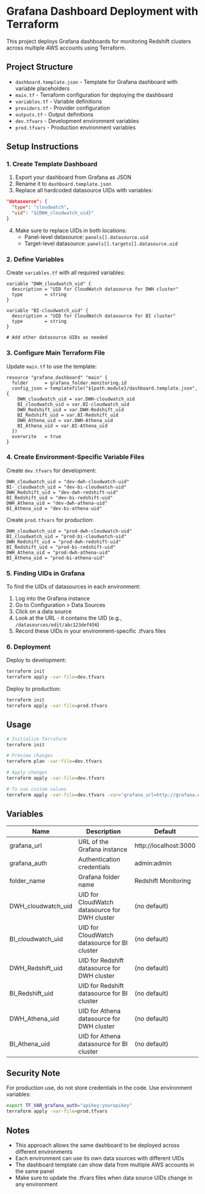 # Grafana Dashboard Deployment with Terraform

This project deploys Grafana dashboards for monitoring Redshift clusters across multiple AWS accounts using Terraform.

## Project Structure

- `dashboard.template.json` - Template for Grafana dashboard with variable placeholders
- `main.tf` - Terraform configuration for deploying the dashboard
- `variables.tf` - Variable definitions
- `providers.tf` - Provider configuration
- `outputs.tf` - Output definitions
- `dev.tfvars` - Development environment variables
- `prod.tfvars` - Production environment variables

## Setup Instructions

### 1. Create Template Dashboard

1. Export your dashboard from Grafana as JSON
2. Rename it to `dashboard.template.json`
3. Replace all hardcoded datasource UIDs with variables:

```json
"datasource": {
  "type": "cloudwatch",
  "uid": "${DWH_cloudwatch_uid}"
}
```

4. Make sure to replace UIDs in both locations:
   - Panel-level datasource: `panels[].datasource.uid`
   - Target-level datasource: `panels[].targets[].datasource.uid`

### 2. Define Variables

Create `variables.tf` with all required variables:

```hcl
variable "DWH_cloudwatch_uid" {
  description = "UID for CloudWatch datasource for DWH cluster"
  type        = string
}

variable "BI-cloudwatch_uid" {
  description = "UID for CloudWatch datasource for BI cluster"
  type        = string
}

# Add other datasource UIDs as needed
```

### 3. Configure Main Terraform File

Update `main.tf` to use the template:

```hcl
resource "grafana_dashboard" "main" {
  folder      = grafana_folder.monitoring.id
  config_json = templatefile("${path.module}/dashboard.template.json", {
    DWH_cloudwatch_uid = var.DWH-cloudwatch_uid
    BI_cloudwatch_uid = var.BI-cloudwatch_uid
    DWH_Redshift_uid = var.DWH-Redshift_uid
    BI_Redshift_uid = var.BI-Redshift_uid
    DWH_Athena_uid = var.DWH-Athena_uid
    BI_Athena_uid = var.BI-Athena_uid
  })
  overwrite   = true
}
```

### 4. Create Environment-Specific Variable Files

Create `dev.tfvars` for development:

```hcl
DWH_cloudwatch_uid = "dev-dwh-cloudwatch-uid"
BI-_cloudwatch_uid = "dev-bi-cloudwatch-uid"
DWH_Redshift_uid = "dev-dwh-redshift-uid"
BI_Redshift_uid = "dev-bi-redshift-uid"
DWH_Athena_uid = "dev-dwh-athena-uid"
BI_Athena_uid = "dev-bi-athena-uid"
```

Create `prod.tfvars` for production:

```hcl
DWH_cloudwatch_uid = "prod-dwh-cloudwatch-uid"
BI_cloudwatch_uid = "prod-bi-cloudwatch-uid"
DWH_Redshift_uid = "prod-dwh-redshift-uid"
BI_Redshift_uid = "prod-bi-redshift-uid"
DWH_Athena_uid = "prod-dwh-athena-uid"
BI_Athena_uid = "prod-bi-athena-uid"
```

### 5. Finding UIDs in Grafana

To find the UIDs of datasources in each environment:

1. Log into the Grafana instance
2. Go to Configuration > Data Sources
3. Click on a data source
4. Look at the URL - it contains the UID (e.g., `/datasources/edit/abc123def456`)
5. Record these UIDs in your environment-specific .tfvars files

### 6. Deployment

Deploy to development:

```bash
terraform init
terraform apply -var-file=dev.tfvars
```

Deploy to production:

```bash
terraform init
terraform apply -var-file=prod.tfvars
```

## Usage

```bash
# Initialize Terraform
terraform init

# Preview changes
terraform plan -var-file=dev.tfvars

# Apply changes
terraform apply -var-file=dev.tfvars

# To use custom values
terraform apply -var-file=dev.tfvars -var="grafana_url=http://grafana.example.com" -var="folder_name=Production"
```

## Variables

| Name | Description | Default |
|------|-------------|---------|
| grafana_url | URL of the Grafana instance | http://localhost:3000 |
| grafana_auth | Authentication credentials | admin:admin |
| folder_name | Grafana folder name | Redshift Monitoring |
| DWH_cloudwatch_uid | UID for CloudWatch datasource for DWH cluster | (no default) |
| BI_cloudwatch_uid | UID for CloudWatch datasource for BI cluster | (no default) |
| DWH_Redshift_uid | UID for Redshift datasource for DWH cluster | (no default) |
| BI_Redshift_uid | UID for Redshift datasource for BI cluster | (no default) |
| DWH_Athena_uid | UID for Athena datasource for DWH cluster | (no default) |
| BI_Athena_uid | UID for Athena datasource for BI cluster | (no default) |

## Security Note

For production use, do not store credentials in the code. Use environment variables:

```bash
export TF_VAR_grafana_auth="apikey:yourapikey"
terraform apply -var-file=prod.tfvars
```

## Notes

- This approach allows the same dashboard to be deployed across different environments
- Each environment can use its own data sources with different UIDs
- The dashboard template can show data from multiple AWS accounts in the same panel
- Make sure to update the .tfvars files when data source UIDs change in any environment
